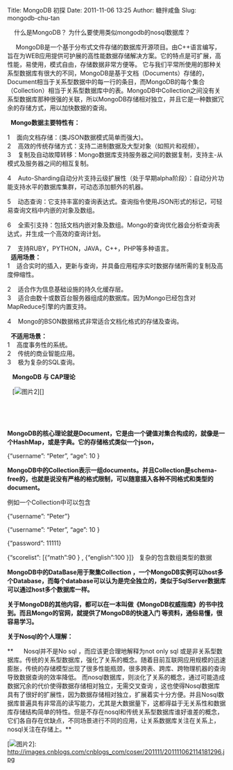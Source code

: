 Title: MongoDB 初探
Date: 2011-11-06 13:25
Author: 糖拌咸鱼
Slug: mongodb-chu-tan

    什么是MongoDB？ 为什么要使用类似mongodb的nosql数据库？

</p>

    
MongoDB是一个基于分布式文件存储的数据库开源项目。由C++语言编写，旨在为WEB应用提供可护展的高性能数据存储解决方案。它的特点是可扩展，高性能，易使用，模式自由，存储数据非常方便等。
它与我们平常所使用的那种关系型数据库有很大的不同，MongoDB是基于文档（Documents）存储的，Document相当于关系型数据中的每一行的条目，而MongoDB的每个集合（Collection）相当于关系型数据库中的表。MongoDB中Collection之间没有关系型数据库那种很强的关联，所以MongoDB存储相对独立，并且它是一种数据冗余的存储方式，用以加快数据的查询。

</p>

  **Mongo数据主要特性有：**

</p>

1    面向文档存储：(类JSON数据模式简单而强大)。   
2    高效的传统存储方式：支持二进制数据及大型对象（如照片和视频）。   
3   
复制及自动故障转移：Mongo数据库支持服务器之间的数据复制，支持主-从模式及服务器之间的相互复制。
  
4   
Auto-Sharding自动分片支持云级扩展性（处于早期alpha阶段）：自动分片功能支持水平的数据库集群，可动态添加额外的机器。
  
5   
动态查询：它支持丰富的查询表达式。查询指令使用JSON形式的标记，可轻易查询文档中内嵌的对象及数组。
  
6   
全索引支持：包括文档内嵌对象及数组。Mongo的查询优化器会分析查询表达式，并生成一个高效的查询计划。
  
7    支持RUBY，PYTHON，JAVA，C++，PHP等多种语言。   
  **适用场景：**   
1   
适合实时的插入，更新与查询，并具备应用程序实时数据存储所需的复制及高度伸缩性。
  
2    适合作为信息基础设施的持久化缓存层。   
3   
适合由数十或数百台服务器组成的数据库。因为Mongo已经包含对MapReduce引擎的内置支持。
  
4    Mongo的BSON数据格式非常适合文档化格式的存储及查询。

</p>

  **不适用场景：**   
1    高度事务性的系统。   
2    传统的商业智能应用。   
3    极为复杂的SQL查询。

</p>

   **MongoDB 与 CAP理论**

</p>

   [![图片2][]][]

</p>

 

</p>

 

</p>

**MongoDB的核心理论就是Document，它是由一个键值对集合构成的，就像是一个HashMap，或是字典。它的存储格式类似一个json，**

</p>

{“username”: “Peter”, “age”: 10 }

</p>

**MongoDB中的Collection表示一组documents。并且Collection是schema-free的，也就是说没有严格的格式限制，可以随意插入各种不同格式和类型的document。**

</p>

例如一个Collection中可以包含

</p>

{“username”: “Peter”}

</p>

{“username”: “Peter”, “age”: 10 }

</p>

{“password”: 11111}

</p>

{“scorelist”: [{“math”:90 } , {“english”:100 }]}  
复杂的包含数组类型的数据

</p>

**MongoDB中的DataBase用于聚集Collection
，一个MongoDB实例可以host多个Database，而每个database可以认为是完全独立的，类似于SqlServer数据库可以通过host多个数据库一样。**

</p>

**关于MongoDB的其他内容，都可以在一本叫做《MongoDB权威指南》的书中找到。而且Mongo的官网，就提供了MongoDB的快速入门
等资料，通俗易懂，很容易学习。**

</p>

**关于Nosql的个人理解：**

</p>

**      Nosql并不是No sql ，而应该更合理地解释为not only sql
或是非关系型数据库。传统的关系型数据库，强化了关系的概念。随着目前互联网应用规模的迅速膨胀，传统的存储模型出现了很多性能瓶颈，很多跨表、跨库、跨物理机器的查询导致数据查询的效率降低。
而nosql数据库，则淡化了关系的概念，通过可能造成数据冗余的代价使得数据存储相对独立，无需交叉查询
，这也使得Nosql数据库具有了很好的扩展性，因为数据存储相对独立，扩展着实十分方便。并且Nosql数据库普遍具有非常高的读写能力，尤其是大数据量下，这都得益于无关系性和数据库存储结构简单的特性。但是不存在nosql和传统关系型数据库谁好谁差的概念，它们各自存在优缺点，不同场景进行不同的应用，让关系数据库关注在关系上，nosql关注在存储上。**

</p>

  [图片2]: http://images.cnblogs.com/cnblogs_com/coser/201111/201111062114191230.jpg
    "图片2"
  [![图片2][]]: http://images.cnblogs.com/cnblogs_com/coser/201111/201111062114181296.jpg
